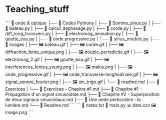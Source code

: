 # Teaching_stuff

ˋˋˋ
📁 onde & optique
├── 📁 Codes Pythons
|    ├── 🐍 Somme_sinus.py
|    ├── 🐍 bateau.py
|    ├── 🐍 calcul_dephasage.py
|    ├── 🐍 corde.py
|    ├── 🐍 diff_long_transvers.py
|    ├── 🐍 electromag_animation.py
|    ├── 🐍 goutte_eau.py
|    ├── 🐍 onde progressive.py
|    └── 🐍 sinus_module.py
├── 📁 images
|    ├── 🖼 bateau.gif
|    ├── 🖼 corde.gif
|    ├── 🖼 diffraction_fente_unique.png
|    ├── 🖼 double_periodicite.gif
|    ├── 🖼 electromag_2.gif
|    ├── 🖼 goutte_eau.gif
|    ├── 🖼 interferences_fentes_young.png
|    ├── 🖼 malus.png
|    ├── 🖼 onde_progressive.gif
|    ├── 🖼 onde_transverse-longitudinale.gif
|    ├── 🖼 signal_sonore_fourier.png
|    ├── 🖼 sin_trigo.gif
|    └── 📄 readme.md
├── 📁 Exercices
|    └── 📄 Exercices - Chapitre #1.md
├── 📄 Chapitre #1 - Propagation d'un signal sinusoïdale.md
├── 📄 Chapitre #2 - Superposition de deux signaux sinusoïdaux.md
├── 📄 Une onde perticulière : la lumière.md
└── 📄 Readme.md
ˋˋˋ
ˋˋˋ
📄 notes.txt
🐍 main.py
📊 data.csv
🖼 image.png
ˋˋˋ
